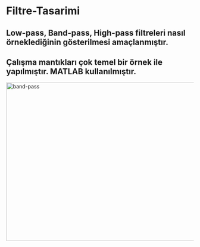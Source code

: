 # Filtre-Tasarimi

## Low-pass, Band-pass, High-pass filtreleri nasıl örneklediğinin gösterilmesi amaçlanmıştır.

## Çalışma mantıkları çok temel bir örnek ile yapılmıştır. MATLAB kullanılmıştır.


<img width="1078" height="427" alt="band-pass" src="https://github.com/user-attachments/assets/1fab668a-360b-4180-bdb0-20b459566da0" />
